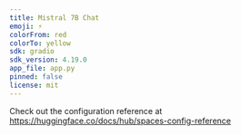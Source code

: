 ```yaml
---
title: Mistral 7B Chat
emoji: ⚡
colorFrom: red
colorTo: yellow
sdk: gradio
sdk_version: 4.19.0
app_file: app.py
pinned: false
license: mit
---
```


Check out the configuration reference at https://huggingface.co/docs/hub/spaces-config-reference